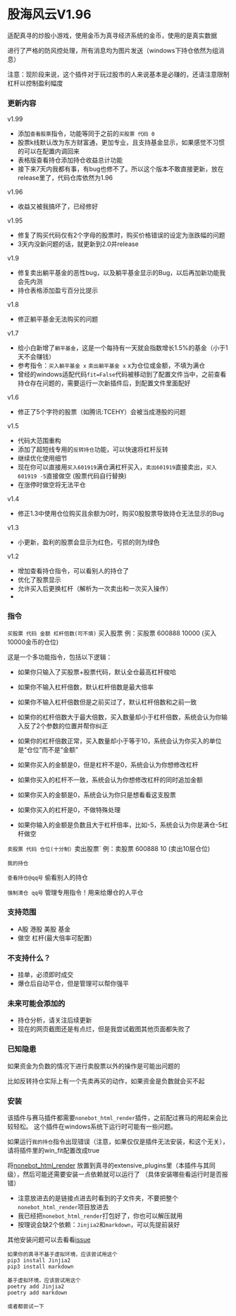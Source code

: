 # 股海风云V1.96

适配真寻的炒股小游戏，使用金币为真寻经济系统的金币，使用的是真实数据

进行了严格的防风控处理，所有消息均为图片发送（windows下持仓依然为组消息）

注意：现阶段来说，这个插件对于玩过股市的人来说基本是必赚的，还请注意限制杠杆以控制盈利幅度

### 更新内容
v1.99
* 添加`查看股票`指令，功能等同于之前的`买股票 代码 0`
* 股票k线默认改为东方财富通，更加专业，且支持基金显示，如果感觉不习惯的可以在配置内调回来
* 表格版查看持仓添加持仓收益总计功能
* 接下来7天内我都有事，有bug也修不了。所以这个版本不敢直接更新，放在release里了，代码仓库依然为1.96

v1.96
* 收益又被我搞坏了，已经修好

v1.95
* 修复了购买代码仅有2个字母的股票时，购买价格错误的设定为涨跌幅的问题
* 3天内没新问题的话，就更新到2.0并release

v1.9 
* 修复卖出躺平基金的恶性bug，以及躺平基金显示的Bug，以后再加新功能我会先内测
* 持仓表格添加盈亏百分比提示

v1.8
* 修正躺平基金无法购买的问题

v1.7
* 给小白新增了`躺平基金`，这是一个每持有一天就会指数增长1.5%的基金（小于1天不会赚钱）
* 参考指令：`买入躺平基金 x` `卖出躺平基金 x` x为仓位或金额，不填为满仓
* 曾经的windows适配代码`fit=False`代码被移动到了配置文件当中，之前查看持仓存在问题的，需要运行一次新插件后，到配置文件里面配好

v1.6
* 修正了5个字符的股票（如腾讯:TCEHY）会被当成港股的问题

v1.5
* 代码大范围重构
* 添加了超短线专用的`反转持仓`功能，可以快速将杠杆反转
* 继续优化使用细节
* 现在你可以直接用`买入601919`满仓满杠杆买入，`卖出601919`直接卖出，`买入601919 -5`直接做空
  (股票代码自行替换)
* 在涨停时做空将无法平仓

v1.4
* 修正1.3中使用仓位购买且余额为0时，购买0股股票导致持仓无法显示的Bug

v1.3
* 小更新，盈利的股票会显示为红色，亏损的则为绿色

v1.2 
* 增加查看持仓指令，可以看别人的持仓了
* 优化了股票显示
* 允许买入后更换杠杆（解析为一次卖出和一次买入操作）
* 
### 指令
`买股票 代码 金额 杠杆倍数(可不填)` 买入股票 例：买股票 600888 10000  (买入10000金币的仓位)

这是一个多功能指令，包括以下逻辑：

* 如果你只输入了买股票+股票代码，默认全仓最高杠杆梭哈

* 如果你不输入杠杆倍数，默认杠杆倍数是最大倍率

* 如果你不输入杠杆倍数但是之前买过了，默认杠杆倍数和之前一致

* 如果你的杠杆倍数大于最大倍数，买入数量却小于杠杆倍数，系统会认为你输入反了2个参数的位置并帮你纠正

* 如果你的杠杆倍数正常，买入数量却小于等于10，系统会认为你买入的单位是“仓位”而不是“金额”

* 如果你买入的金额是0，但是杠杆不是0，系统会认为你想修改杠杆

* 如果你买入的杠杆不一致，系统会认为你想修改杠杆的同时追加金额

* 如果你买入的金额是0，系统会认为你只是想看看这支股票

* 如果你买入的杠杆是0，不做特殊处理

* 如果你输入的金额是负数且大于杠杆倍率，比如-5，系统会认为你是满仓-5杠杆做空


`卖股票 代码 仓位(十分制）`卖出股票` 例：卖股票 600888 10 (卖出10层仓位)

`我的持仓`

`查看持仓@qq号` 偷看别人的持仓

`强制清仓 qq号` 管理专用指令！用来给爆仓的人平仓

### 支持范围
* A股 港股 美股 基金
* 做空 杠杆(最大倍率可配置)

### 不支持什么？
* 挂单，必须即时成交
* 爆仓后自动平仓，但是管理可以帮你强平

### 未来可能会添加的
* 持仓分析，请关注后续更新
* 现在的网页截图还是有点烂，但是我尝试截图其他页面都失败了

### 已知隐患
如果资金为负数的情况下进行卖股票以外的操作是可能出问题的

比如反转持仓实际上有一个先卖再买的动作，如果资金是负数就会买不起

### 安装
该插件与赛马插件都需要`nonebot_html_render`插件，之前配过赛马的用起来会比较轻松。
这个插件在windows系统下运行时可能有一些问题。

如果运行`我的持仓`指令出现错误（注意，如果仅仅是插件无法安装，和这个无关），请将插件里的win_fit配置改成true

将[nonebot_html_render](https://github.com/kexue-z/nonebot-plugin-htmlrender/tree/master/nonebot_plugin_htmlrender)
放置到真寻的extensive_plugins里（本插件与其同级），然后可能还需要安装一点依赖就可以运行了
（具体安装哪些看运行时是否报错）

* 注意放进去的是链接点进去时看到的子文件夹，不要把整个`nonebot_html_render`项目放进去
* 我已经把`nonebot_html_render`打包好了，你也可以解压就用
* 按理说会缺2个依赖：`Jinjia2`和`markdown`，可以先提前装好

其他安装问题可以去看看[issue](https://github.com/RShock/zhenxun_plugin_stock_legend/issues?q=)

``` 
如果你的真寻不基于虚拟环境，应该尝试用这个
pip3 install Jinjia2
pip3 install markdown

基于虚拟环境，应该尝试用这个
poetry add Jinjia2
poetry add markdown

或者都尝试一下
```


